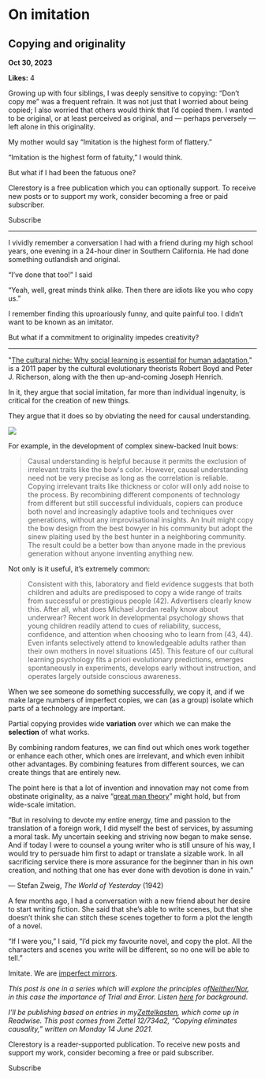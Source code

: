 # On imitation

## Copying and originality

**Oct 30, 2023**

**Likes:** 4

Growing up with four siblings, I was deeply sensitive to copying: “Don’t copy me” was a frequent refrain. It was not just that I worried about being copied; I also worried that others would think that I’d copied them. I wanted to be original, or at least perceived as original, and — perhaps perversely — left alone in this originality.

My mother would say “Imitation is the highest form of flattery.”

“Imitation is the highest form of fatuity,” I would think.

But what if I had been the fatuous one?

Clerestory is a free publication which you can optionally support. To receive new posts or to support my work, consider becoming a free or paid subscriber.

Subscribe

* * *

I vividly remember a conversation I had with a friend during my high school years, one evening in a 24-hour diner in Southern California. He had done something outlandish and original.

“I’ve done that too!” I said

“Yeah, well, great minds think alike. Then there are idiots like you who copy us.”

I remember finding this uproariously funny, and quite painful too. I didn’t want to be known as an imitator.

But what if a commitment to originality impedes creativity?

* * *

"[The cultural niche: Why social learning is essential for human adaptation](https://www.pnas.org/doi/10.1073/pnas.1100290108)," is a 2011 paper by the cultural evolutionary theorists Robert Boyd and Peter J. Richerson, along with the then up-and-coming Joseph Henrich.

In it, they argue that social imitation, far more than individual ingenuity, is critical for the creation of new things.

They argue that it does so by obviating the need for causal understanding.

[![](https://substackcdn.com/image/fetch/w_1456,c_limit,f_auto,q_auto:good,fl_progressive:steep/https%3A%2F%2Fsubstack-post-media.s3.amazonaws.com%2Fpublic%2Fimages%2F0b1d3d46-fa7e-46bf-ac40-36ae20b7d7c0_1280x407.jpeg)](https://substackcdn.com/image/fetch/f_auto,q_auto:good,fl_progressive:steep/https%3A%2F%2Fsubstack-post-media.s3.amazonaws.com%2Fpublic%2Fimages%2F0b1d3d46-fa7e-46bf-ac40-36ae20b7d7c0_1280x407.jpeg)

For example, in the development of complex sinew-backed Inuit bows:

> Causal understanding is helpful because it permits the exclusion of irrelevant traits like the bow's color. However, causal understanding need not be very precise as long as the correlation is reliable. Copying irrelevant traits like thickness or color will only add noise to the process. By recombining different components of technology from different but still successful individuals, copiers can produce both novel and increasingly adaptive tools and techniques over generations, without any improvisational insights. An Inuit might copy the bow design from the best bowyer in his community but adopt the sinew plaiting used by the best hunter in a neighboring community. The result could be a better bow than anyone made in the previous generation without anyone inventing anything new.

Not only is it useful, it’s extremely common:

> Consistent with this, laboratory and field evidence suggests that both children and adults are predisposed to copy a wide range of traits from successful or prestigious people (42). Advertisers clearly know this. After all, what does Michael Jordan really know about underwear? Recent work in developmental psychology shows that young children readily attend to cues of reliability, success, confidence, and attention when choosing who to learn from (43, 44). Even infants selectively attend to knowledgeable adults rather than their own mothers in novel situations (45). This feature of our cultural learning psychology fits a priori evolutionary predictions, emerges spontaneously in experiments, develops early without instruction, and operates largely outside conscious awareness.

When we see someone do something successfully, we copy it, and if we make large numbers of imperfect copies, we can (as a group) isolate which parts of a technology are important.

Partial copying provides wide **variation** over which we can make the **selection** of what works.

By combining random features, we can find out which ones work together or enhance each other, which ones are irrelevant, and which even inhibit other advantages. By combining features from different sources, we can create things that are entirely new.

The point here is that a lot of invention and innovation may not come from obstinate originality, as a naive “[great man theory](https://en.wikipedia.org/wiki/Great_man_theory)” might hold, but from wide-scale imitation.

“But in resolving to devote my entire energy, time and passion to the translation of a foreign work, I did myself the best of services, by assuming a moral task. My uncertain seeking and striving now began to make sense. And if today I were to counsel a young writer who is still unsure of his way, I would try to persuade him first to adapt or translate a sizable work. In all sacrificing service there is more assurance for the beginner than in his own creation, and nothing that one has ever done with devotion is done in vain.”

— Stefan Zweig, _The World of Yesterday_ (1942)

A few months ago, I had a conversation with a new friend about her desire to start writing fiction. She said that she’s able to write scenes, but that she doesn’t think she can stitch these scenes together to form a plot the length of a novel.

“If I were you,” I said, “I’d pick my favourite novel, and copy the plot. All the characters and scenes you write will be different, so no one will be able to tell.”

Imitate. We are [imperfect mirrors](https://sive.rs/mirror).

 _This post is one in a series which will explore the principles of[Neither/Nor](https://bryankam.com/neither), in this case the importance of Trial and Error. Listen [here](https://pod.fo/e/1fb5e1) for background._

 _I’ll be publishing based on entries in my[Zettelkasten](https://clerestory.netlify.app/zk), which come up in Readwise. This post comes from Zettel 12/734a2, “Copying eliminates causality,” written on Monday 14 June 2021._

Clerestory is a reader-supported publication. To receive new posts and support my work, consider becoming a free or paid subscriber.

Subscribe
